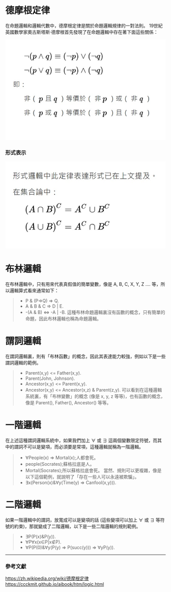# 德摩根定律
在命題邏輯和邏輯代數中，德摩根定律是關於命題邏輯規律的一對法則。
19世紀英國數學家奧古斯塔斯·德摩根首先發現了在命題邏輯中存在著下面這些關係：

![德摩根定律](../image/De-Morgan's-laws1.jpg)
### 形式表示
![德摩根定律](../image/De-Morgan's-laws2.jpg)
# 布林邏輯
在布林邏輯中，只有用來代表真假值的簡單變數，像是 A, B, C, X, Y, Z .... 等，所以邏輯算式看來通常如下：
>* P & (P=>Q) => Q.
>* A & B & C => D | E.
>* -(A & B) <=> -A | -B.
這種布林命題邏輯裏沒有函數的概念，只有簡單的命題，因此布林邏輯也稱為命題邏輯。
# 謂詞邏輯
在謂詞邏輯裏，則有「布林函數」的概念，因此其表達能力較強，例如以下是一些謂詞邏輯的範例。
>* Parent(x,y) <= Father(x,y).
>* Parent(John, Johnson).
>* Ancestor(x,y) <= Parent(x,y).
>* Ancestor(x,y) <= Ancestor(x,z) & Parent(z,y).
可以看到在這種邏輯系統裏，有「布林變數」的概念 (像是 x, y, z 等等)，也有函數的概念，像是 Parent(), Father(), Ancestor() 等等。
# 一階邏輯
在上述這種謂詞邏輯系統中，如果我們加上 ∀ 或 ∃ 這兩個變數限定符號，而其中的謂詞不可以是變項，而必須要是常項，這種邏輯就稱為一階邏輯。
>* ∀People(x) => Mortal(x);人都會死。
>* people(Socrates);蘇格拉底是人。
>* Mortal(Socrates);所以蘇格拉底會死。
當然、規則可以更複雜，像是以下這個範例，就說明了「存在一些人可以永遠被欺騙」。
>* ∃x(Person(x)&∀y(Time(y) => Canfool(x,y))).
# 二階邏輯
如果一階邏輯中的謂詞，放寬成可以是變項的話 (這些變項可以加上 ∀ 或 ∃ 等符號的約束)，那就變成了二階邏輯，以下是一些二階邏輯的規則範例。
>* ∃P(P(x)&P(y)).
>* ∀P∀x(x∈P|x∉P).
>* ∀P(P(0)&∀y(P(y) => P(succ(y))) => ∀yP(y)).
---
### 參考文獻
https://zh.wikipedia.org/wiki/德摩根定律
https://ccckmit.github.io/aibook/htm/logic.html